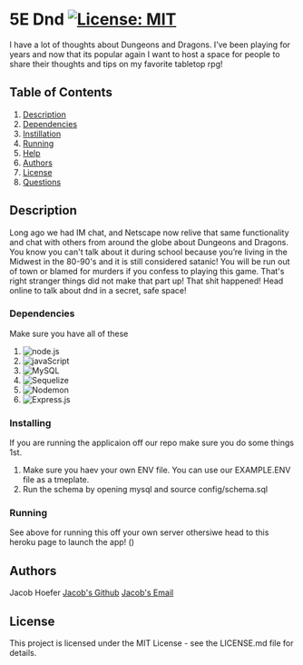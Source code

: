 # 5E Dnd [![License: MIT](https://img.shields.io/badge/License-MIT-yellow.svg)](https://opensource.org/licenses/MIT)
I have a lot of thoughts about Dungeons and Dragons. I’ve been playing for years and now that its popular again I want to host a space for people to share their thoughts and tips on my favorite tabletop rpg!

## Table of Contents 
1. [Description](#Description)
2. [Dependencies](#Dependencies)
3. [Instillation](#Installing)
4. [Running](#Running)
5. [Help](#Help)
6. [Authors](#Authors)
7. [License](#License)
8. [Questions](#Questions?)


## Description
Long ago we had IM chat, and Netscape now relive that same functionality and chat with others from around the globe about Dungeons and Dragons. You know you can't talk about it during school because you’re living in the Midwest in the 80-90's and it is still considered satanic! You will be run out of town or blamed for murders if you confess to playing this game. That's right stranger things did not make that part up! That shit happened!  Head online to talk about dnd in a secret, safe space!

### Dependencies
Make sure you have all of these
1. ![node.js](https://img.shields.io/badge/Node.js-43853D?style=for-the-badge&logo=node.js&logoColor=white)
2. ![javaScript](https://img.shields.io/badge/JavaScript-323330?style=for-the-badge&logo=javascript&logoColor=F7DF1E)
3. ![MySQL](https://img.shields.io/badge/mysql-%2300f.svg?style=for-the-badge&logo=mysql&logoColor=white)
4. ![Sequelize](https://img.shields.io/badge/Sequelize-52B0E7?style=for-the-badge&logo=Sequelize&logoColor=white)
5. ![Nodemon](https://img.shields.io/badge/NODEMON-%23323330.svg?style=for-the-badge&logo=nodemon&logoColor=%BBDEAD)
6. ![Express.js](https://img.shields.io/badge/express.js-%23404d59.svg?style=for-the-badge&logo=express&logoColor=%2361DAFB)



### Installing
If you are running the applicaion off our repo make sure you do some things 1st.
1. Make sure you haev your own ENV file. You can use our EXAMPLE.ENV file as a tmeplate.
2. Run the schema by opening mysql and source config/schema.sql

### Running
See above for running this off your own server othersiwe head to this heroku page to launch the app! 
()


## Authors

Jacob Hoefer
[Jacob's Github](https://github.com/GendySparrowhawk)
[Jacob's Email](jacob.hoefer@gmail.com)


## License
This project is licensed under the MIT License - see the LICENSE.md file for details.
